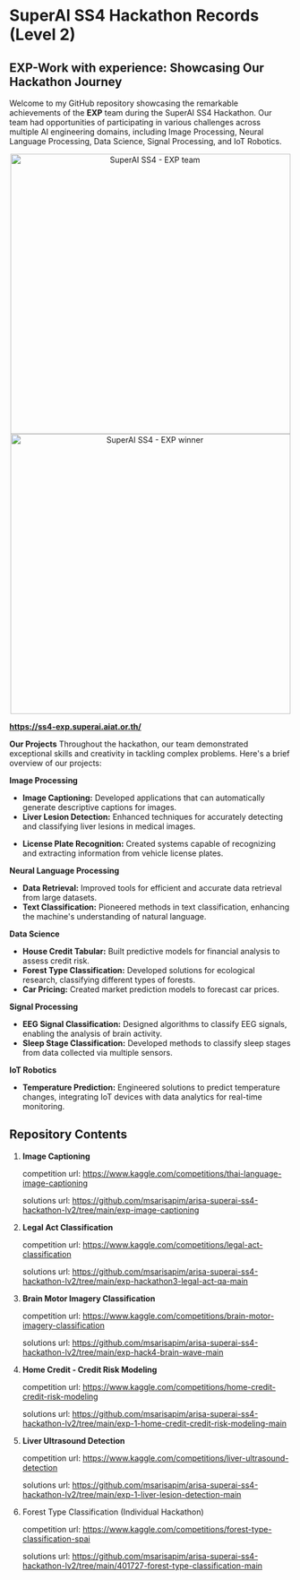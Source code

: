 # SuperAI SS4 Hackathon Records (Level 2)

## EXP-Work with experience: Showcasing Our Hackathon Journey
Welcome to my GitHub repository showcasing the remarkable achievements of the **EXP** team during the SuperAI SS4 Hackathon. 
Our team had opportunities of participating in various challenges across multiple AI engineering domains, including Image Processing, Neural Language Processing, Data Science, Signal Processing, and IoT Robotics.

<p align="center">
  <img src="https://i.ibb.co/HgFcpW3/Super-ai-SS-4-498.jpg" alt="SuperAI SS4 - EXP team" width="500"/>
  <img src="https://i.ibb.co/R7nYXwL/1718685601965.jpg" alt="SuperAI SS4 - EXP winner" width="500"/>
  
  **https://ss4-exp.superai.aiat.or.th/**
</p>



**Our Projects**
Throughout the hackathon, our team demonstrated exceptional skills and creativity in tackling complex problems. 
Here's a brief overview of our projects:

**Image Processing**
- **Image Captioning:** Developed applications that can automatically generate descriptive captions for images.
- **Liver Lesion Detection:** Enhanced techniques for accurately detecting and classifying liver lesions in medical images.
* **License Plate Recognition:** Created systems capable of recognizing and extracting information from vehicle license plates.

**Neural Language Processing**
- **Data Retrieval:** Improved tools for efficient and accurate data retrieval from large datasets.
- **Text Classification:** Pioneered methods in text classification, enhancing the machine's understanding of natural language.

**Data Science**
- **House Credit Tabular:** Built predictive models for financial analysis to assess credit risk.
- **Forest Type Classification:** Developed solutions for ecological research, classifying different types of forests.
- **Car Pricing:** Created market prediction models to forecast car prices.
  
**Signal Processing**
- **EEG Signal Classification:** Designed algorithms to classify EEG signals, enabling the analysis of brain activity.
- **Sleep Stage Classification:** Developed methods to classify sleep stages from data collected via multiple sensors.

**IoT Robotics**
- **Temperature Prediction:** Engineered solutions to predict temperature changes,
integrating IoT devices with data analytics for real-time monitoring.


## Repository Contents

1. **Image Captioning**

    competition url: https://www.kaggle.com/competitions/thai-language-image-captioning

    solutions url: https://github.com/msarisapim/arisa-superai-ss4-hackathon-lv2/tree/main/exp-image-captioning

2. **Legal Act Classification**

    competition url: https://www.kaggle.com/competitions/legal-act-classification

    solutions url: https://github.com/msarisapim/arisa-superai-ss4-hackathon-lv2/tree/main/exp-hackathon3-legal-act-qa-main

3. **Brain Motor Imagery Classification**

    competition url: https://www.kaggle.com/competitions/brain-motor-imagery-classification

    solutions url: https://github.com/msarisapim/arisa-superai-ss4-hackathon-lv2/tree/main/exp-hack4-brain-wave-main

4. **Home Credit - Credit Risk Modeling**

    competition url: https://www.kaggle.com/competitions/home-credit-credit-risk-modeling

    solutions url: https://github.com/msarisapim/arisa-superai-ss4-hackathon-lv2/tree/main/exp-1-home-credit-credit-risk-modeling-main

5. **Liver Ultrasound Detection**

    competition url: https://www.kaggle.com/competitions/liver-ultrasound-detection
   
    solutions url: https://github.com/msarisapim/arisa-superai-ss4-hackathon-lv2/tree/main/exp-1-liver-lesion-detection-main

7. Forest Type Classification (Individual Hackathon)

    competition url: https://www.kaggle.com/competitions/forest-type-classification-spai

    solutions url: https://github.com/msarisapim/arisa-superai-ss4-hackathon-lv2/tree/main/401727-forest-type-classification-main

   
